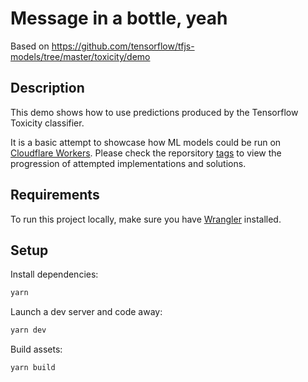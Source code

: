 # Message in a bottle, yeah
Based on https://github.com/tensorflow/tfjs-models/tree/master/toxicity/demo

## Description

This demo shows how to use predictions produced by the Tensorflow Toxicity classifier.

It is a basic attempt to showcase how ML models could be run on [Cloudflare Workers](https://workers.cloudflare.com/). Please check the reporsitory [tags](https://github.com/CarmenPopoviciu/message-in-a-bottle/tags) to view the progression of attempted implementations and solutions.

## Requirements

To run this project locally, make sure you have [Wrangler](https://developers.cloudflare.com/workers/wrangler/) installed.

## Setup

Install dependencies:

```sh
yarn
```

Launch a dev server and code away:

```sh
yarn dev
```

Build assets:
```sh
yarn build
```